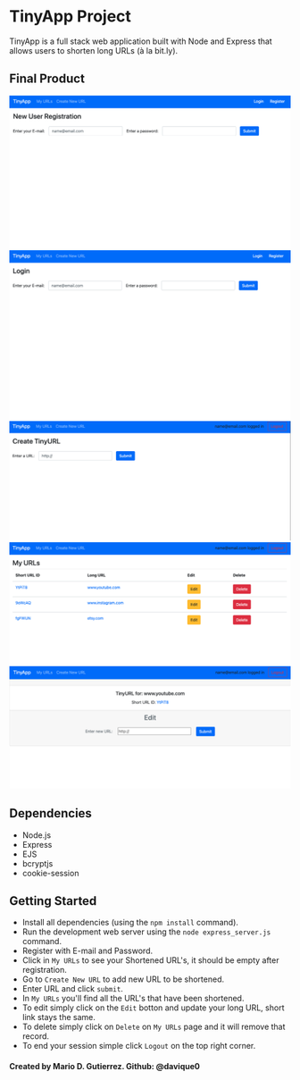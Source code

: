 # TinyApp Project

TinyApp is a full stack web application built with Node and Express that allows users to shorten long URLs (à la bit.ly).

## Final Product

!["Registration Screen"](./documents/Tinyapp_registration.png)
!["Login Screen"](./documents/Tinyapp_Login.png)
!["Create new short URL"](./documents/Tinyapp_Create_new.png)
!["Dashboard list of URLs"](./documents/Tinyapp_list_of_urls.png)
!["See URl / Edir URL"](./documents/Tinyapp_edit.png)

## Dependencies

- Node.js
- Express
- EJS
- bcryptjs
- cookie-session

## Getting Started

- Install all dependencies (using the `npm install` command).
- Run the development web server using the `node express_server.js` command.
- Register with E-mail and Password.
- Click in `My URLs` to see your Shortened URL's, it should be empty after registration.
- Go to `Create New URL` to add new URL to be shortened.
- Enter URL and click `submit`.
- In `My URLs` you'll find all the URL's that have been shortened.
- To edit simply click on the `Edit` botton and update your long URL, short link stays the same.
- To delete simply click on `Delete` on `My URLs` page and it will remove that record.
- To end your session simple click `Logout` on the top right corner.

#### Created by Mario D. Gutierrez. Github: @davique0